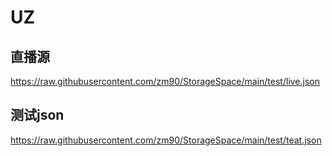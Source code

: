 # UZ
## 直播源
https://raw.githubusercontent.com/zm90/StorageSpace/main/test/live.json

## 测试json
https://raw.githubusercontent.com/zm90/StorageSpace/main/test/teat.json